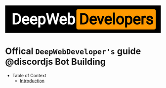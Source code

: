 ![DeepWebDevelopers Logo Png](./public/logo.png)

# Offical `DeepWebDeveloper's` guide @discordjs Bot Building

- Table of Context
  - [Introduction]()
